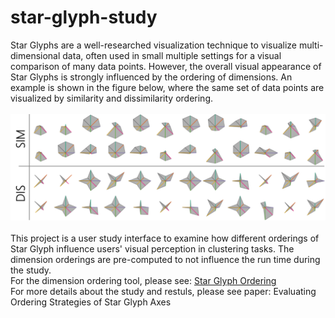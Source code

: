 # star-glyph-study

Star Glyphs are a well-researched visualization technique to visualize multi-dimensional data, often used in small multiple settings for a visual comparison of many data points. 
However, the overall visual appearance of Star Glyphs is strongly influenced by the ordering of dimensions. 
An example is shown in the figure below, where the same set of data points are visualized by similarity and dissimilarity ordering. 
<br/>
<br/>
![Comparitson of Similarity and Dissimilarity Reordering](sg_Comparison.png)
<br/>
<br/>
This project is a user study interface to examine how different orderings of Star Glyph influence users' visual perception in clustering tasks. The dimension orderings are pre-computed to not influence the run time during the study.
<br/>
For the dimension ordering tool, please see: [Star Glyph Ordering](https://github.com/lydia96/star-glyph-ordering)
<br/>
For more details about the study and restuls, please see paper: Evaluating Ordering Strategies of Star Glyph Axes
